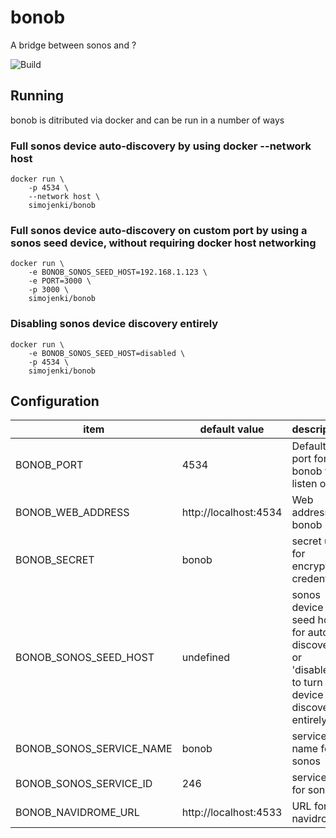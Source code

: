 # bonob

A bridge between sonos and ?

![Build](https://github.com/simojenki/bonob/workflows/Build/badge.svg)

## Running

bonob is ditributed via docker and can be run in a number of ways

### Full sonos device auto-discovery by using docker --network host
```
docker run \
    -p 4534 \
    --network host \
    simojenki/bonob
```

### Full sonos device auto-discovery on custom port by using a sonos seed device, without requiring docker host networking
```
docker run \
    -e BONOB_SONOS_SEED_HOST=192.168.1.123 \
    -e PORT=3000 \
    -p 3000 \
    simojenki/bonob
```

### Disabling sonos device discovery entirely
```
docker run \
    -e BONOB_SONOS_SEED_HOST=disabled \
    -p 4534 \
    simojenki/bonob
```

## Configuration

item | default value | description 
---- | ------------- | -----------
BONOB_PORT | 4534 | Default http port for bonob to listen on
BONOB_WEB_ADDRESS | http://localhost:4534 | Web address for bonob
BONOB_SECRET | bonob | secret used for encrypting credentials
BONOB_SONOS_SEED_HOST | undefined | sonos device seed host for auto-discovery, or 'disabled' to turn off device discovery entirely
BONOB_SONOS_SERVICE_NAME | bonob | service name for sonos
BONOB_SONOS_SERVICE_ID | 246 | service id for sonos
BONOB_NAVIDROME_URL | http://localhost:4533 | URL for navidrome
